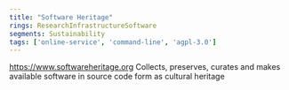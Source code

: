 ```yaml
---
title: "Software Heritage"
rings: ResearchInfrastructureSoftware
segments: Sustainability
tags: ['online-service', 'command-line', 'agpl-3.0']
---
```

https://www.softwareheritage.org
Collects, preserves, curates and makes available software in source code form as cultural heritage
